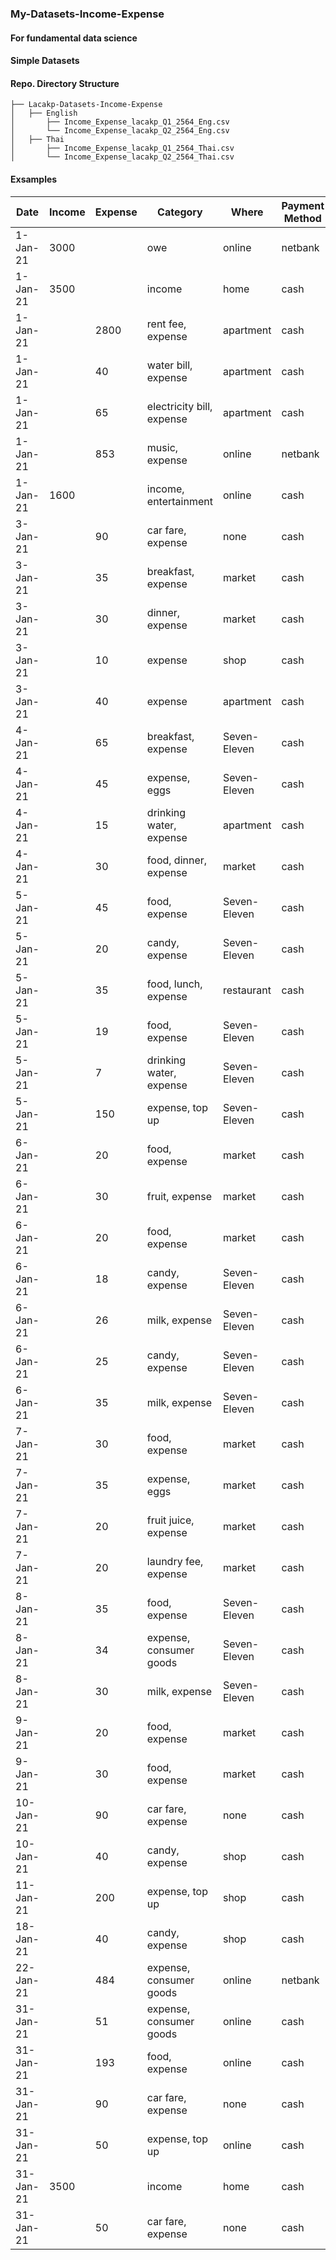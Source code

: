 ### My-Datasets-Income-Expense
#### For fundamental data science 
#### Simple Datasets 


#### Repo. Directory Structure

    ├── Lacakp-Datasets-Income-Expense
    │   ├── English
    │       ├── Income_Expense_lacakp_Q1_2564_Eng.csv 
    │       └── Income_Expense_lacakp_Q2_2564_Eng.csv
    │   ├── Thai
    │       ├── Income_Expense_lacakp_Q1_2564_Thai.csv 
    │       └── Income_Expense_lacakp_Q2_2564_Thai.csv


#### Exsamples


|Date     |Income|Expense|Category                                       |Where       |Payment Method|Measurement|
|---------|------|-------|-----------------------------------------------|------------|--------------|-----------|
|1-Jan-21 |3000  |       |owe                                            |online      |netbank       |primary    |
|1-Jan-21 |3500  |       |income                                         |home        |cash          |primary    |
|1-Jan-21 |      |2800   |rent fee, expense                              |apartment   |cash          |primary    |
|1-Jan-21 |      |40     |water bill, expense                            |apartment   |cash          |primary    |
|1-Jan-21 |      |65     |electricity bill, expense                      |apartment   |cash          |primary    |
|1-Jan-21 |      |853    |music, expense                                 |online      |netbank       |tertiary   |
|1-Jan-21 |1600  |       |income, entertainment                          |online      |cash          |tertiary   |
|3-Jan-21 |      |90     |car fare, expense                              |none        |cash          |primary    |
|3-Jan-21 |      |35     |breakfast, expense                             |market      |cash          |primary    |
|3-Jan-21 |      |30     |dinner, expense                                |market      |cash          |primary    |
|3-Jan-21 |      |10     |expense                                        |shop        |cash          |primary    |
|3-Jan-21 |      |40     |expense                                        |apartment   |cash          |secondary  |
|4-Jan-21 |      |65     |breakfast, expense                             |Seven-Eleven|cash          |primary    |
|4-Jan-21 |      |45     |expense, eggs                                  |Seven-Eleven|cash          |primary    |
|4-Jan-21 |      |15     |drinking water, expense                        |apartment   |cash          |primary    |
|4-Jan-21 |      |30     |food, dinner, expense                          |market      |cash          |primary    |
|5-Jan-21 |      |45     |food, expense                                  |Seven-Eleven|cash          |primary    |
|5-Jan-21 |      |20     |candy, expense                                 |Seven-Eleven|cash          |primary    |
|5-Jan-21 |      |35     |food, lunch, expense                           |restaurant  |cash          |primary    |
|5-Jan-21 |      |19     |food, expense                                  |Seven-Eleven|cash          |primary    |
|5-Jan-21 |      |7      |drinking water, expense                        |Seven-Eleven|cash          |primary    |
|5-Jan-21 |      |150    |expense, top up                                |Seven-Eleven|cash          |primary    |
|6-Jan-21 |      |20     |food, expense                                  |market      |cash          |primary    |
|6-Jan-21 |      |30     |fruit, expense                                 |market      |cash          |primary    |
|6-Jan-21 |      |20     |food, expense                                  |market      |cash          |primary    |
|6-Jan-21 |      |18     |candy, expense                                 |Seven-Eleven|cash          |primary    |
|6-Jan-21 |      |26     |milk, expense                                  |Seven-Eleven|cash          |primary    |
|6-Jan-21 |      |25     |candy, expense                                 |Seven-Eleven|cash          |primary    |
|6-Jan-21 |      |35     |milk, expense                                  |Seven-Eleven|cash          |primary    |
|7-Jan-21 |      |30     |food, expense                                  |market      |cash          |primary    |
|7-Jan-21 |      |35     |expense, eggs                                  |market      |cash          |primary    |
|7-Jan-21 |      |20     |fruit juice, expense                           |market      |cash          |primary    |
|7-Jan-21 |      |20     |laundry fee, expense                           |market      |cash          |secondary  |
|8-Jan-21 |      |35     |food, expense                                  |Seven-Eleven|cash          |primary    |
|8-Jan-21 |      |34     |expense, consumer goods                        |Seven-Eleven|cash          |primary    |
|8-Jan-21 |      |30     |milk, expense                                  |Seven-Eleven|cash          |primary    |
|9-Jan-21 |      |20     |food, expense                                  |market      |cash          |primary    |
|9-Jan-21 |      |30     |food, expense                                  |market      |cash          |primary    |
|10-Jan-21|      |90     |car fare, expense                              |none        |cash          |primary    |
|10-Jan-21|      |40     |candy, expense                                 |shop        |cash          |primary    |
|11-Jan-21|      |200    |expense, top up                                |shop        |cash          |secondary  |
|18-Jan-21|      |40     |candy, expense                                 |shop        |cash          |primary    |
|22-Jan-21|      |484    |expense, consumer goods                        |online      |netbank       |secondary  |
|31-Jan-21|      |51     |expense, consumer goods                        |online      |cash          |secondary  |
|31-Jan-21|      |193    |food, expense                                  |online      |cash          |primary    |
|31-Jan-21|      |90     |car fare, expense                              |none        |cash          |primary    |
|31-Jan-21|      |50     |expense, top up                                |online      |cash          |secondary  |
|31-Jan-21|3500  |       |income                                         |home        |cash          |primary    |
|31-Jan-21|      |50     |car fare, expense                              |none        |cash          |primary    |
